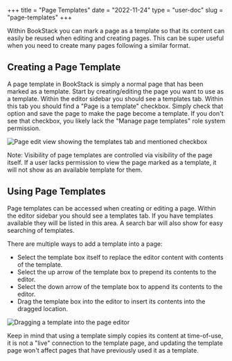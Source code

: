 +++
title = "Page Templates"
date = "2022-11-24"
type = "user-doc"
slug = "page-templates"
+++

Within BookStack you can mark a page as a template so that its content
can easily be reused when editing and creating pages.
This can be super useful when you need to create many pages following
a similar format.

## Creating a Page Template

A page template in BookStack is simply a normal page that has been marked as a template.
Start by creating/editing the page you want to use as a template.
Within the editor sidebar you should see a templates tab.
Within this tab you should find a "Page is a template" checkbox.
Simply check that option and save the page to make the page become a template. 
If you don't see that checkbox, you likely lack the "Manage page templates" role system permission.

![Page edit view showing the templates tab and mentioned checkbox](/images/docs/user/template_checkbox.png)

Note: Visibility of page templates are controlled via visibility of the page itself. If a user lacks permission to view the page marked as a template, it will not show as an available template for them.

## Using Page Templates

Page templates can be accessed when creating or editing a page.
Within the editor sidebar you should see a templates tab.
If you have templates available they will be listed in this area.
A search bar will also show for easy searching of templates.

There are multiple ways to add a template into a page:

- Select the template box itself to replace the editor content with contents of the template.
- Select the up arrow of the template box to prepend its contents to the editor.
- Select the down arrow of the template box to append its contents to the editor.
- Drag the template box into the editor to insert its contents into the dragged location.

![Dragging a template into the page editor](/images/docs/user/template_dragging.png)

Keep in mind that using a template simply copies its content at time-of-use, it is not
a "live" connection to the template page, and updating the template page won't affect pages that have previously used it as a template.